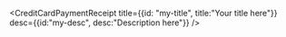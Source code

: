 <CreditCardPaymentReceipt
title={{id: "my-title", title:"Your title here"}}
desc={{id:"my-desc", desc:"Description here"}}
/>
